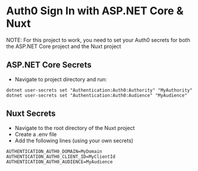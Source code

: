 # Auth0 Sign In with ASP.NET Core & Nuxt

NOTE: For this project to work, you need to set your Auth0 secrets for both the ASP.NET Core project and the Nuxt project

## ASP.NET Core Secrets
- Navigate to project directory and run:
```
dotnet user-secrets set "Authentication:Auth0:Authority" "MyAuthority"
dotnet user-secrets set "Authentication:Auth0:Audience" "MyAudience"
```

## Nuxt Secrets
- Navigate to the root directory of the Nuxt project
- Create a .env file
- Add the following lines (using your own secrets)
```
AUTHENTICATION_AUTH0_DOMAIN=MyDomain
AUTHENTICATION_AUTH0_CLIENT_ID=MyClientId
AUTHENTICATION_AUTH0_AUDIENCE=MyAudience
```